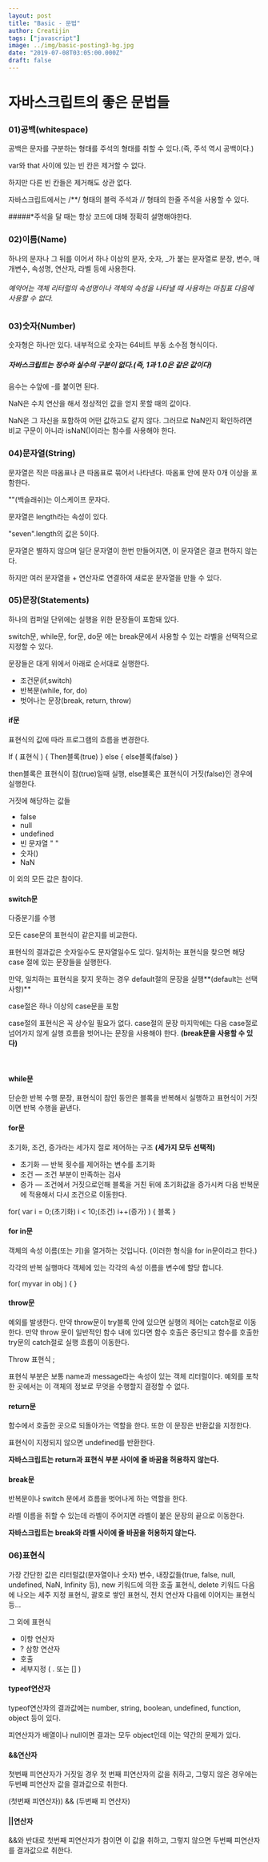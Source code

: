 ```yaml
---
layout: post
title: "Basic - 문법"
author: Creatijin
tags: ["javascript"]
image: ../img/basic-posting3-bg.jpg
date: "2019-07-08T03:05:00.000Z"
draft: false
---
```

# 자바스크립트의 좋은 문법들

### 01)공백(whitespace)

공백은 문자를 구분하는 형태를 주석의 형태를 취할 수 있다.(즉, 주석 역시 공백이다.)

var와 that 사이에 있는 빈 칸은 제거할 수 없다.

하지만 다른 빈 칸들은 제거해도 상관 없다.

자바스크립트에서는 /**/ 형태의 블럭 주석과 // 형태의 한줄 주석을 사용할 수 있다.

#####*주석을 달 때는 항상 코드에 대해 정확히 설명해야한다.



### 02)이름(Name)

하나의 문자나 그 뒤를 이어서 하나 이상의 문자, 숫자, _가 붙는 문자열로 문장, 변수, 매개변수, 속성명, 연산자, 라벨 등에 사용한다.

###### 예약어는 객체 리터럴의 속성명이나 객체의 속성을 나타낼 때 사용하는 마침표 다음에 사용할 수 없다.



### 03)숫자(Number)

숫자형은 하나만 있다. 내부적으로 숫자는 64비트 부동 소수점 형식이다.

##### 자바스크립트는 정수와 실수의 구분이 없다.(즉, 1과 1.0은 같은 값이다)

음수는 수앞에 -를 붙이면 된다.

NaN은 수치 연산을 해서 정상적인 값을 얻지 못할 때의 값이다.

NaN은 그 자신을 포함하여 어떤 값하고도 같지 않다. 그러므로 NaN인지 확인하려면 비교 구문이 아니라 isNaN()이라는 함수를 사용해야 한다.



### 04)문자열(String)

문자열은 작은 따옴표나 큰 따옴표로 묶어서 나타낸다. 따옴표 안에 문자 0개 이상을 포함한다.

"\"(백슬래쉬)는 이스케이프 문자다.



문자열은 length라는 속성이 있다.

"seven".length의 값은 5이다.

문자열은 별하지 않으며 일단 문자열이 한번 만들어지면, 이 문자열은 결코 편하지 않는다.

하지만 여러 문자열을 + 연산자로 연결하여 새로운 문자열을 만들 수 있다.



### 05)문장(Statements)

하나의 컴퍼일 단위에는 실행을 위한 문장들이 포함돼 있다.

switch문, while문, for문, do문 에는 break문에서 사용할 수 있는 라벨을 선택적으로 지정할 수 있다.



문장들은 대게 위에서 아래로 순서대로 실행한다.

- 조건문(if,switch)
- 반복문(while, for, do)
- 벗어나는 문장(break, return, throw)



#### if문

표현식의 값에 따라 프로그램의 흐름을 변경한다.

If ( 표현식 ) { Then블록(true) } else { else블록(false) }

then블록은 표현식이 참(true)일때 실행, else블록은 표현식이 거짓(false)인 경우에 실행한다.

거짓에 해당하는 값들

- false
- null
- undefined
- 빈 문자열 " "
- 숫자()
- NaN

이 외의 모든 값은 참이다. 



#### switch문

다중분기를 수행

모든 case문의 표현식이 같은지를 비교한다.

표현식의 결과값은 숫자일수도 문자열일수도 있다. 일치하는 표현식을 찾으면 해당 case 절에 있는 문장들을 실행한다.

만약, 일치하는 표현식을 찾지 못하는 경우 default절의 문장을 실행**(default는 선택사항)**

case절은 하나 이상의 case문을 포함

case절의 표현식은 꼭 상수일 필요가 없다. case절의 문장 마지막에는 다음 case절로 넘어가지 않게 실행 흐름을 벗어나는 문장을 사용해야 한다. **(break문을 사용할 수 있다)**

​	

#### while문

단순한 반복 수행 문장, 표현식이 참인 동안은 블록을 반복해서 실행하고 표현식이 거짓이면 반복 수행을 끝낸다.



#### for문

초기화, 조건, 증가라는 세가지 절로 제어하는 구조 **(세가지 모두 선택적)**

- 초기화 — 반복 횟수를 제어하는 변수를 초기화
- 조건 — 조건 부분이 만족하는 검사
- 증가 — 조건에서 거짓으로인해 블록을 거친 뒤에 초기화값을 증가시켜 다음 반복문에 적용해서 다시 조건으로 이동한다.

for( var i = 0;(초기화) i < 10;(조건) i++(증가) ) { 블록 }

#### for in문

객체의 속성 이름(또는 키)을 열거하는 것입니다. (이러한 형식을 for in문이라고 한다.)

각각의 반복 실행마다 객체에 있는 각각의 속성 이름을 변수에 할당 합니다.

for( myvar in obj ) { }



#### throw문

예외를 발생한다. 만약 throw문이 try블록 안에 있으면 실행의 제어는 catch절로 이동한다. 만약 throw 문이 일반적인 함수 내에 있다면 함수 호출은 중단되고 함수를 호출한 try문의 catch절로 실행 흐름이 이동한다.

Throw 표현식 ;

표현식 부분은 보통 name과 message라는 속성이 있는 객체 리터럴이다. 예외를 포착한 곳에서는 이 객체의 정보로 무엇을 수행할지 결정할 수 없다.



#### return문

함수에서 호출한 곳으로 되돌아가는 역할을 한다. 또한 이 문장은 반환값을 지정한다.

표현식이 지정되지 않으면 undefined를 반환한다.

**자바스크립트는 return과 표현식 부분 사이에 줄 바꿈을 허용하지 않는다.**



#### break문

반복문이나 switch 문에서 흐름을 벗어나게 하는 역할을 한다.

라벨 이름을 취할 수 있는데 라벨이 주어지면 라벨이 붙은 문장의 끝으로 이동한다.

**자바스크립트는 break와 라벨 사이에 줄 바꿈을 허용하지 않는다.**



### 06)표현식

가장 간단한 값은 리터럴값(문자열이나 숫자) 변수, 내장값들(true, false, null, undefined, NaN, Infinity 등), new 키워드에 의한 호출 표현식, delete 키워드 다음에 나오는 세주 지정 표현식, 괄호로 쌓인 표현식, 전치 연산자 다음에 이어지는 표현식등...

그 외에 표현식

- 이항 연산자
- ? 삼항 연산자
- 호출
- 세부지정 ( . 또는 [] )



#### typeof연산자

typeof연산자의 결과값에는 number, string, boolean, undefined, function, object 등이 있다.

피연산자가 배열이나 null이면 결과는 모두 object인데 이는 약간의 문제가 있다.



#### &&연산자

첫번째 피연산자가 거짓일 경우 첫 번째 피연산자의 값을 취하고, 그렇지 않은 경우에는 두번째 피연산자 값을 결과값으로 취한다.

(첫번째 피연산자)) && (두번째 피 연산자)

#### ||연산자

&&와 반대로 첫번째 피연산자가 참이면 이 값을 취하고, 그렇지 않으면 두번째 피연산자를 결과값으로 취한다.

